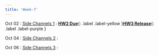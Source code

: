 ```yaml
---
title: 'Week-7'
---
```



Oct 02
: [Side Channels 1]()
  :  [**HW2 Due**](https://purdue.brightspace.com/d2l/le/content/832199/viewContent/14161251/View){: .label .label-yellow }[**HW3 Release**](#){: .label .label-purple }

Oct 04
: [Side Channels 2]()
  : 


Oct 06
: [Side Channels 3]() 
  :  
